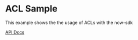 # ACL Sample

This example shows the the usage of ACLs with the now-sdk

[API Docs](https://www.servicenow.com/docs/csh?topicname=acl-api-now-ts.html&version=latest)
